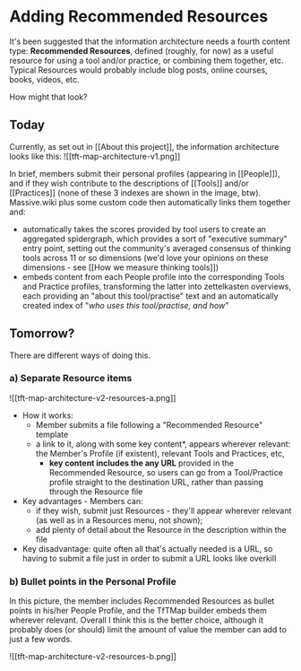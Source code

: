 # Adding Recommended Resources

It's been suggested that the information architecture needs a fourth content type: **Recommended Resources**, defined (roughly, for now) as a useful resource for using a tool and/or practice, or combining them together, etc. Typical Resources would probably include blog posts, online courses, books, videos, etc.

How might that look?

## Today

Currently, as set out in [[About this project]], the information architecture looks like this:
![[tft-map-architecture-v1.png]]

In brief, members submit their personal profiles (appearing in [[People]]), and if they wish contribute to the descriptions of [[Tools]] and/or [[Practices]] (none of these 3 indexes are shown in the image, btw). Massive.wiki plus some custom code then automatically links them together and:

* automatically takes the scores provided by tool users to create an aggregated spidergraph, which provides a sort of "executive summary" entry point, setting out the community's averaged consensus of thinking tools across 11 or so dimensions (we'd love your opinions on these dimensions - see [[How we measure thinking tools]])
* embeds content from each People profile into the corresponding Tools and Practice profiles, transforming the latter into zettelkasten overviews, each providing an "about this tool/practise" text and an automatically created index of "*who uses this tool/practise, and how*"

## Tomorrow?

There are different ways of doing this.

### a) Separate Resource items

![[tft-map-architecture-v2-resources-a.png]]

* How it works:
	* Member submits a file following a "Recommended Resource" template
	* a link to it, along with some key content*, appears wherever relevant: the Member's Profile (if existent), relevant Tools and Practices, etc,
		* **key content includes the any URL** provided in the Recommended Resource, so users can go from a Tool/Practice profile straight to the destination URL, rather than passing through the Resource file
* Key advantages - Members can: 
	* if they wish, submit just Resources - they'll appear wherever relevant (as well as in a Resources menu, not shown); 
	* add plenty of detail about the Resource in the description within the file
* Key disadvantage: quite often all that's actually needed is a URL, so having to submit a file just in order to submit a URL looks like overkill 


### b) Bullet points in the Personal Profile

In this picture, the member includes Recommended Resources as bullet points in his/her People Profile, and the TfTMap builder embeds them wherever relevant. Overall I think this is the better choice, although it probably does (or should) limit the amount of value the member can add to just a few words.


![[tft-map-architecture-v2-resources-b.png]]


